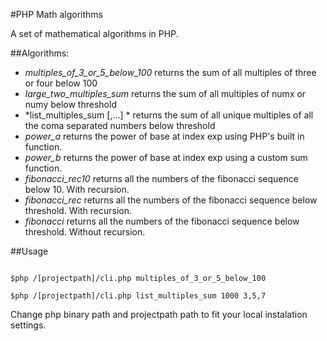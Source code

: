 #PHP Math algorithms

A set of mathematical algorithms in PHP. 

##Algorithms: 
* *multiples_of_3_or_5_below_100*                           returns the sum of all multiples of three or four below 100
* *large_two_multiples_sum <threshold> <numx> <numy>*       returns the sum of all multiples of numx or numy below threshold
* *list_multiples_sum  <threshold> <numx>[,<numy>...] *     returns the sum of all unique multiples of all the coma separated numbers below threshold
* *power_a  <base> <exp>*                                   returns the power of base at index exp using PHP's built in function.
* *power_b  <base> <exp>*                                   returns the power of base at index exp using a custom sum function.
* *fibonacci_rec10*                                         returns all the numbers of the fibonacci sequence below 10. With recursion.
* *fibonacci_rec <threshold>*                               returns all the numbers of the fibonacci sequence below threshold. With recursion.
* *fibonacci <threshold>*                                   returns all the numbers of the fibonacci sequence below threshold. Without recursion.

##Usage

```Shell

$php /[projectpath]/cli.php multiples_of_3_or_5_below_100

$php /[projectpath]/cli.php list_multiples_sum 1000 3,5,7

```
Change php binary path and projectpath path to fit your local instalation settings.